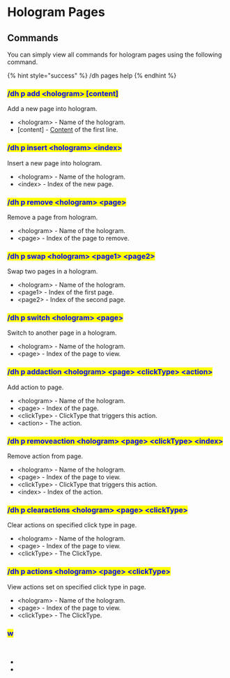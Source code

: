 # Hologram Pages

## Commands

You can simply view all commands for hologram pages using the following command.

{% hint style="success" %}
/dh pages help
{% endhint %}

### <mark style="color:blue;">/dh p add \<hologram> \[content]</mark>

Add a new page into hologram.

* \<hologram> - Name of the hologram.
* \[content] - [Content](../format/) of the first line.

### <mark style="color:blue;">/dh p insert \<hologram> \<index></mark>

Insert a new page into hologram.

* \<hologram> - Name of the hologram.
* \<index> - Index of the new page.

### <mark style="color:blue;">/dh p remove \<hologram> \<page></mark>

Remove a page from hologram.

* \<hologram> - Name of the hologram.
* \<page> - Index of the page to remove.

### <mark style="color:blue;">/dh p swap \<hologram> \<page1> \<page2></mark>

Swap two pages in a hologram.

* \<hologram> - Name of the hologram.
* \<page1> - Index of the first page.
* \<page2> - Index of the second page.

### <mark style="color:blue;">/dh p switch \<hologram> \<page></mark>

Switch to another page in a hologram.

* \<hologram> - Name of the hologram.
* \<page> - Index of the page to view.

### <mark style="color:blue;">/dh p addaction \<hologram> \<page> \<clickType> \<action></mark>

Add action to page.

* \<hologram> - Name of the hologram.
* \<page> - Index of the page.
* \<clickType> - ClickType that triggers this action.
* \<action> - The action.

### <mark style="color:blue;">/dh p removeaction \<hologram> \<page> \<clickType> \<index></mark>

Remove action from page.

* \<hologram> - Name of the hologram.
* \<page> - Index of the page to view.
* \<clickType> - ClickType that triggers this action.
* \<index> - Index of the action.

### <mark style="color:blue;">/dh p clearactions \<hologram> \<page> \<clickType></mark>

Clear actions on specified click type in page.

* \<hologram> - Name of the hologram.
* \<page> - Index of the page to view.
* \<clickType> - The ClickType.

### <mark style="color:blue;">/dh p actions \<hologram> \<page> \<clickType></mark>

View actions set on specified click type in page.

* \<hologram> - Name of the hologram.
* \<page> - Index of the page to view.
* \<clickType> - The ClickType.

### <mark style="color:blue;">w</mark>

​

* ​
* ​
